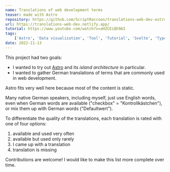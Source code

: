 ```yaml
---
name: Translations of web development terms
teaser: made with Astro
repository: https://github.com/ScriptRaccoon/translations-web-dev-astro
url: https://translations-web-dev.netlify.app/
tutorial: https://www.youtube.com/watch?v=aHZCEiQh9AI
tags:
    ['Astro', 'Data visualization', 'Tool', 'Tutorial', 'Svelte', 'TypeScript']
date: 2022-11-13
---
```


This project had two goals:

- I wanted to try out [Astro](https://astro.build/) and its _island architecture_ in particular.
- I wanted to gather German translations of terms that are commonly used in web development.

Astro fits very well here because most of the content is static.

Many native German speakers, including myself, just use English words, even when German words are available ("checkbox" = "Kontrollkästchen"), or mix them up with German words ("Defaultwert").

To differentiate the quality of the translations, each translation is rated with one of four options:

1. available and used very often
2. available but used only rarely
3. I came up with a translation
4. translation is missing

Contributions are welcome! I would like to make this list more complete over time.

